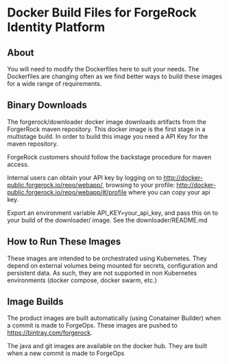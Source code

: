 # Docker Build Files for ForgeRock Identity Platform

## About

You will need to modify the Dockerfiles here to suit your needs. The Dockerfiles
are changing often as we find better ways to build these images for a wide range
 of requirements. 

## Binary Downloads

The forgerock/downloader docker image downloads artifacts from the ForgerRock maven repository. This docker image
is the first stage in a multistage build. In order to build this image you need a API Key for the maven repository.

ForgeRock customers should follow the backstage procedure for maven access.  

Internal users can obtain your API key by logging on to http://docker-public.forgerock.io/repo/webapp/, browsing to your profile:  http://docker-public.forgerock.io/repo/webapp/#/profile where you can copy your api key.

Export an environment variable API_KEY=your_api_key, and pass this on to your build of the downloader/ image. See the downloader/README.md


## How to Run These Images

These images are intended to be
orchestrated using Kubernetes. They depend on external volumes being
mounted for secrets, configuration and persistent data. As such, they are not supported in non Kubernetes environments (docker compose, docker swarm, etc.)


## Image Builds

The product images are built automatically (using Conatainer Builder) when a commit is made to ForgeOps. These images are pushed to https://bintray.com/forgerock.


The java and git images are available on the docker hub. They are built when a new commit is made to ForgeOps
